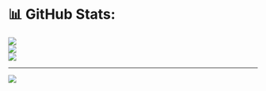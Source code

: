 # 📊 GitHub Stats:
![](https://github-readme-stats.vercel.app/api?username=realnileshhh&theme=dark&hide_border=false&include_all_commits=false&count_private=false)<br/>
![](https://github-readme-streak-stats.herokuapp.com/?user=realnileshhh&theme=dark&hide_border=false)<br/>
![](https://github-readme-stats.vercel.app/api/top-langs/?username=realnileshhh&theme=dark&hide_border=false&include_all_commits=false&count_private=false&layout=compact)

---
[![](https://visitcount.itsvg.in/api?id=realnileshhh&icon=0&color=0)](https://visitcount.itsvg.in)

<!-- Proudly created with GPRM ( https://gprm.itsvg.in ) -->
